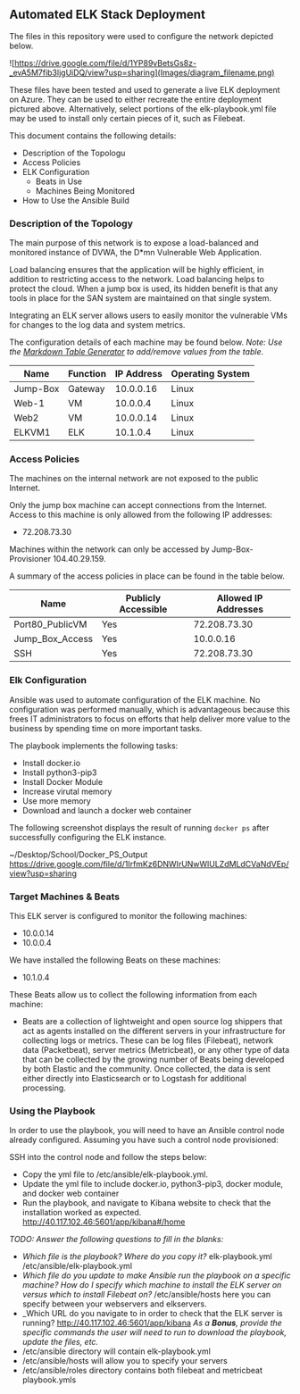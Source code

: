 ## Automated ELK Stack Deployment

The files in this repository were used to configure the network depicted below.

![https://drive.google.com/file/d/1YP89vBetsGs8z-_evA5M7fib3ljgUiDQ/view?usp=sharing](Images/diagram_filename.png)

These files have been tested and used to generate a live ELK deployment on Azure. They can be used to either recreate the entire deployment pictured above. Alternatively, select portions of the elk-playbook.yml file may be used to install only certain pieces of it, such as Filebeat.

This document contains the following details:
- Description of the Topologu
- Access Policies
- ELK Configuration
  - Beats in Use
  - Machines Being Monitored
- How to Use the Ansible Build


### Description of the Topology

The main purpose of this network is to expose a load-balanced and monitored instance of DVWA, the D*mn Vulnerable Web Application.

Load balancing ensures that the application will be highly efficient, in addition to restricting access to the network.
Load balancing helps to protect the cloud. When a jump box is used, its hidden benefit is that any tools in place for the SAN system are maintained on that single system.

Integrating an ELK server allows users to easily monitor the vulnerable VMs for changes to the log data and system metrics.


The configuration details of each machine may be found below.
_Note: Use the [Markdown Table Generator](http://www.tablesgenerator.com/markdown_tables) to add/remove values from the table_.

| Name     | Function | IP Address | Operating System |
|----------|----------|------------|------------------|
| Jump-Box | Gateway  | 10.0.0.16  | Linux            |
| Web-1    |    VM    | 10.0.0.4   | Linux            |
| Web2     |    VM    | 10.0.0.14  | Linux            |
| ELKVM1   |    ELK   | 10.1.0.4   | Linux            |

### Access Policies

The machines on the internal network are not exposed to the public Internet. 

Only the jump box machine can accept connections from the Internet. Access to this machine is only allowed from the following IP addresses:
- 72.208.73.30

Machines within the network can only be accessed by Jump-Box-Provisioner 104.40.29.159.

A summary of the access policies in place can be found in the table below.

| Name            |Publicly Accessible| Allowed IP Addresses |
|-----------------|-------------------|----------------------|
| Port80_PublicVM | Yes               | 72.208.73.30         |
| Jump_Box_Access | Yes               |  10.0.0.16           | 
|  SSH            | Yes               | 72.208.73.30         |

### Elk Configuration

Ansible was used to automate configuration of the ELK machine. No configuration was performed manually, which is advantageous because this frees IT administrators to focus on efforts that help deliver more value to the business by spending time on more important tasks.

The playbook implements the following tasks:
- Install docker.io
- Install python3-pip3
- Install Docker Module
- Increase virutal memory
- Use more memory
- Download and launch a docker web container

The following screenshot displays the result of running `docker ps` after successfully configuring the ELK instance.

~/Desktop/School/Docker_PS_Output
https://drive.google.com/file/d/1IrfmKz6DNWIrUNwWlULZdMLdCVaNdVEp/view?usp=sharing

### Target Machines & Beats
This ELK server is configured to monitor the following machines:
- 10.0.0.14
- 10.0.0.4

We have installed the following Beats on these machines:
- 10.1.0.4

These Beats allow us to collect the following information from each machine:
- Beats are a collection of lightweight and open source log shippers that act as agents installed on the different servers in your infrastructure for collecting logs or metrics.
These can be log files (Filebeat), network data (Packetbeat), server metrics (Metricbeat), or any other type of data that can be collected by the growing number of Beats being developed by both Elastic and the community. Once collected, the data is sent either directly into Elasticsearch or to Logstash for additional processing.

### Using the Playbook
In order to use the playbook, you will need to have an Ansible control node already configured. Assuming you have such a control node provisioned: 

SSH into the control node and follow the steps below:
- Copy the yml file to /etc/ansible/elk-playbook.yml.
- Update the yml file to include docker.io, python3-pip3, docker module, and docker web container
- Run the playbook, and navigate to Kibana website to check that the installation worked as expected. http://40.117.102.46:5601/app/kibana#/home

_TODO: Answer the following questions to fill in the blanks:_
- _Which file is the playbook? Where do you copy it?_ elk-playbook.yml /etc/ansible/elk-playbook.yml
- _Which file do you update to make Ansible run the playbook on a specific machine? How do I specify which machine to install the ELK server on versus which to install Filebeat on?_ /etc/ansible/hosts here you can specify between your webservers and elkservers.
- _Which URL do you navigate to in order to check that the ELK server is running?
http://40.117.102.46:5601/app/kibana
_As a **Bonus**, provide the specific commands the user will need to run to download the playbook, update the files, etc._
- /etc/ansible directory will contain elk-playbook.yml
- /etc/ansible/hosts will allow you to specify your servers
- /etc/ansible/roles directory contains both filebeat and metricbeat playbook.ymls
